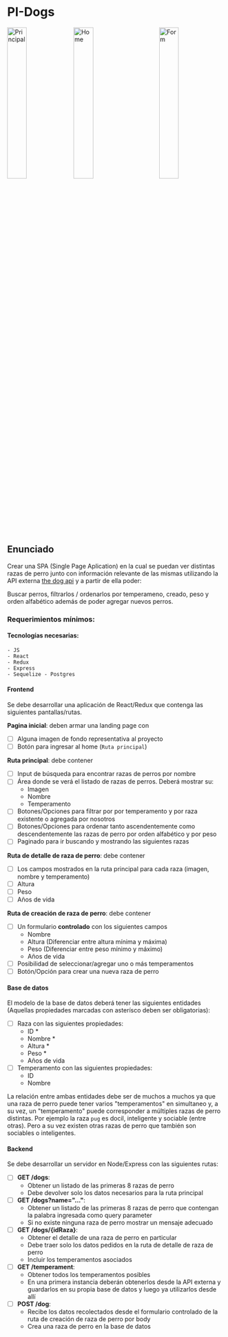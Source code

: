 # PI-Dogs

<div>
<img align="left" src="https://user-images.githubusercontent.com/84557725/153262063-d68a0ff5-e77b-4db9-bb39-df2e2ef470a7.png" alt="Principal" width="30%"/>
<img align="center" src="https://user-images.githubusercontent.com/84557725/153262011-fa3d70d0-a4a9-4115-93d3-d4be021eb8d9.png" alt="Home" width="30%"/>
<img align="right" src="https://user-images.githubusercontent.com/84557725/153262048-abaea3cd-7b24-4df6-a3cb-da4e380a55e9.png" alt="Form" width="30%"/>
</div>

## Enunciado

Crear una SPA (Single Page Aplication) en la cual se puedan ver distintas razas de perro junto con información relevante de las mismas utilizando la API externa [the dog api](https://thedogapi.com/) y a partir de ella poder:

Buscar perros, filtrarlos / ordenarlos por temperameno, creado, peso y orden alfabético además de poder agregar nuevos perros.

### Requerimientos mínimos:

#### Tecnologías necesarias:
    - JS
    - React
    - Redux
    - Express
    - Sequelize - Postgres

#### Frontend

Se debe desarrollar una aplicación de React/Redux que contenga las siguientes pantallas/rutas.

__Pagina inicial__: deben armar una landing page con
- [ ] Alguna imagen de fondo representativa al proyecto
- [ ] Botón para ingresar al home (`Ruta principal`)

__Ruta principal__: debe contener
- [ ] Input de búsqueda para encontrar razas de perros por nombre
- [ ] Área donde se verá el listado de razas de perros. Deberá mostrar su:
  - Imagen
  - Nombre
  - Temperamento
- [ ] Botones/Opciones para filtrar por por temperamento y por raza existente o agregada por nosotros
- [ ] Botones/Opciones para ordenar tanto ascendentemente como descendentemente las razas de perro por orden alfabético y por peso
- [ ] Paginado para ir buscando y mostrando las siguientes razas

__Ruta de detalle de raza de perro__: debe contener
- [ ] Los campos mostrados en la ruta principal para cada raza (imagen, nombre y temperamento)
- [ ] Altura
- [ ] Peso
- [ ] Años de vida

__Ruta de creación de raza de perro__: debe contener
- [ ] Un formulario __controlado__ con los siguientes campos
  - Nombre
  - Altura (Diferenciar entre altura mínima y máxima)
  - Peso (Diferenciar entre peso mínimo y máximo)
  - Años de vida
- [ ] Posibilidad de seleccionar/agregar uno o más temperamentos
- [ ] Botón/Opción para crear una nueva raza de perro

#### Base de datos

El modelo de la base de datos deberá tener las siguientes entidades (Aquellas propiedades marcadas con asterísco deben ser obligatorias):

- [ ] Raza con las siguientes propiedades:
  - ID *
  - Nombre *
  - Altura *
  - Peso *
  - Años de vida
- [ ] Temperamento con las siguientes propiedades:
  - ID
  - Nombre

La relación entre ambas entidades debe ser de muchos a muchos ya que una raza de perro puede tener varios "temperamentos" en simultaneo y, a su vez, un "temperamento" puede corresponder a múltiples razas de perro distintas. Por ejemplo la raza `pug` es docil, inteligente y sociable (entre otras). Pero a su vez existen otras razas de perro que también son sociables o inteligentes.

#### Backend

Se debe desarrollar un servidor en Node/Express con las siguientes rutas:

- [ ] __GET /dogs__:
  - Obtener un listado de las primeras 8 razas de perro
  - Debe devolver solo los datos necesarios para la ruta principal
- [ ] __GET /dogs?name="..."__:
  - Obtener un listado de las primeras 8 razas de perro que contengan la palabra ingresada como query parameter
  - Si no existe ninguna raza de perro mostrar un mensaje adecuado
- [ ] __GET /dogs/{idRaza}__:
  - Obtener el detalle de una raza de perro en particular
  - Debe traer solo los datos pedidos en la ruta de detalle de raza de perro
  - Incluir los temperamentos asociados
- [ ] __GET /temperament__:
  - Obtener todos los temperamentos posibles
  - En una primera instancia deberán obtenerlos desde la API externa y guardarlos en su propia base de datos y luego ya utilizarlos desde allí
- [ ] __POST /dog__:
  - Recibe los datos recolectados desde el formulario controlado de la ruta de creación de raza de perro por body
  - Crea una raza de perro en la base de datos
